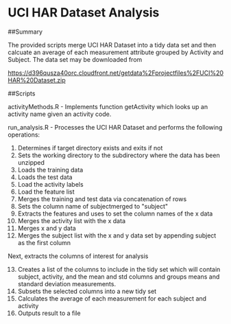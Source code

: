 # UCI HAR Dataset Analysis

##Summary

The provided scripts merge UCI HAR Dataset into a tidy data set and then calcuate an average of each measurement attribute grouped by Activity and Subject. The data set may be downloaded from

https://d396qusza40orc.cloudfront.net/getdata%2Fprojectfiles%2FUCI%20HAR%20Dataset.zip

##Scripts

activityMethods.R - Implements function getActivity which looks up an activity name given an activity code.

run_analysis.R - Processes the UCI HAR Dataset and performs the following operations:

1. Determines if target directory exists and exits if not
2. Sets the working directory to the subdirectory where the data has been unzipped
3. Loads the training data
4. Loads the test data
5. Load the activity labels
6. Load the feature list
7. Merges the training and test data via concatenation of rows
8. Sets the column name of subjectmerged to "subject"
9. Extracts the features and uses to set the column names of the x data
10. Merges the activity list with the x data
11. Merges x and y data
12. Merges the subject list with the x and y data set by appending subject as the first column

Next, extracts the columns of interest for analysis

13. Creates a list of the columns to include in the tidy set which will contain subject, activity, and the mean and std columns and groups means and standard deviation measurements.
14. Subsets the selected columns into a new tidy set
15. Calculates the average of each measurement for each subject and activity
16. Outputs result to a file

